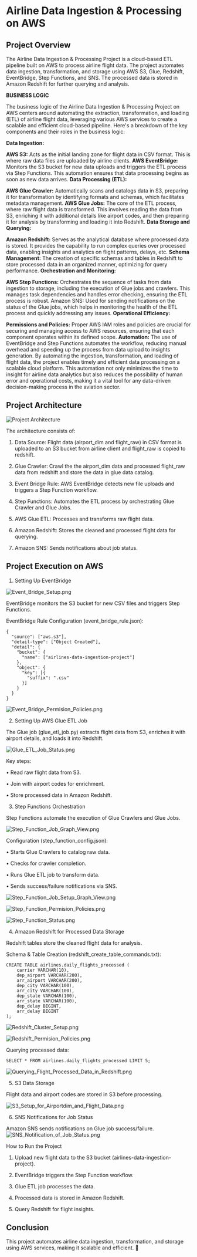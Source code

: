 # Airline Data Ingestion & Processing on AWS

## Project Overview

The Airline Data Ingestion & Processing Project is a cloud-based ETL pipeline built on AWS to process airline flight data. The project automates data ingestion, transformation, and storage using AWS S3, Glue, Redshift, EventBridge, Step Functions, and SNS. The processed data is stored in Amazon Redshift for further querying and analysis.


**BUSINESS LOGIC**

The business logic of the Airline Data Ingestion & Processing Project on AWS centers around automating the extraction, transformation, and loading (ETL) of airline flight data, leveraging various AWS services to create a scalable and efficient cloud-based pipeline. Here's a breakdown of the key components and their roles in the business logic:

**Data Ingestion:**

**AWS S3:** Acts as the initial landing zone for flight data in CSV format. This is where raw data files are uploaded by airline clients.
**AWS EventBridge:** Monitors the S3 bucket for new data uploads and triggers the ETL process via Step Functions. This automation ensures that data processing begins as soon as new data arrives.
**Data Processing (ETL):**

**AWS Glue Crawler:** Automatically scans and catalogs data in S3, preparing it for transformation by identifying formats and schemas, which facilitates metadata management.
**AWS Glue Jobs:** The core of the ETL process, where raw flight data is transformed. This involves reading the data from S3, enriching it with additional details like airport codes, and then preparing it for analysis by transforming and loading it into Redshift.
**Data Storage and Querying:**

**Amazon Redshift:** Serves as the analytical database where processed data is stored. It provides the capability to run complex queries over processed data, enabling insights and analytics on flight patterns, delays, etc.
**Schema Management:** The creation of specific schemas and tables in Redshift to store processed data in an organized manner, optimizing for query performance.
**Orchestration and Monitoring:**

**AWS Step Functions:** Orchestrates the sequence of tasks from data ingestion to storage, including the execution of Glue jobs and crawlers. This manages task dependencies and handles error checking, ensuring the ETL process is robust.
Amazon SNS: Used for sending notifications on the status of the Glue jobs, which helps in monitoring the health of the ETL process and quickly addressing any issues.
**Operational Efficiency:**

**Permissions and Policies:** Proper AWS IAM roles and policies are crucial for securing and managing access to AWS resources, ensuring that each component operates within its defined scope.
**Automation:** The use of EventBridge and Step Functions automates the workflow, reducing manual overhead and speeding up the process from data upload to insights generation.
By automating the ingestion, transformation, and loading of flight data, the project enables timely and efficient data processing on a scalable cloud platform. This automation not only minimizes the time to insight for airline data analytics but also reduces the possibility of human error and operational costs, making it a vital tool for any data-driven decision-making process in the aviation sector.

## Project Architecture

![Project Architecture](https://github.com/guptamounish/Airline-Data-Ingestion-Processing-on-AWS/blob/main/Project%20Architecture.png)

The architecture consists of:

1.	Data Source: Flight data (airport_dim and flight_raw) in CSV format is uploaded to an S3 bucket from airline client and flight_raw is copied to redshift.

2.	Glue Crawler: Crawl the the airport_dim data and processed flight_raw data from redshift and store the data in glue data catalog.
 
3.	Event Bridge Rule: AWS EventBridge detects new file uploads and triggers a Step Function workflow.
 
4.	Step Functions: Automates the ETL process by orchestrating Glue Crawler and Glue Jobs.
 
5.	AWS Glue ETL: Processes and transforms raw flight data.
 
6.	Amazon Redshift: Stores the cleaned and processed flight data for querying.
 
7.	Amazon SNS: Sends notifications about job status.

## Project Execution on AWS

1. Setting Up EventBridge

![Event_Bridge_Setup.png](https://github.com/guptamounish/Airline-Data-Ingestion-Processing-on-AWS/blob/main/Project%20execution%20screenshot%20on%20AWS/Event_Bridge_Setup.png)

EventBridge monitors the S3 bucket for new CSV files and triggers Step Functions.

EventBridge Rule Configuration (event_bridge_rule.json):

```
{
  "source": ["aws.s3"],
  "detail-type": ["Object Created"],
  "detail": {
    "bucket": {
      "name": ["airlines-data-ingestion-project"]
    },
    "object": {
      "key": [{
        "suffix": ".csv"
      }]
    }
  }
}
```
![Event_Bridge_Permision_Policies.png](https://github.com/guptamounish/Airline-Data-Ingestion-Processing-on-AWS/blob/main/Project%20execution%20screenshot%20on%20AWS/Event_Bridge_Permision_Policies.png)

2. Setting Up AWS Glue ETL Job

The Glue job (glue_etl_job.py) extracts flight data from S3, enriches it with airport details, and loads it into Redshift.

![Glue_ETL_Job_Status.png](https://github.com/guptamounish/Airline-Data-Ingestion-Processing-on-AWS/blob/main/Project%20execution%20screenshot%20on%20AWS/Glue_ETL_Job_Status.png)

Key steps:
	
 •	Read raw flight data from S3.
	
 •	Join with airport codes for enrichment.
	
 •	Store processed data in Amazon Redshift.

3. Step Functions Orchestration

Step Functions automate the execution of Glue Crawlers and Glue Jobs.

![Step_Function_Job_Graph_View.png](https://github.com/guptamounish/Airline-Data-Ingestion-Processing-on-AWS/blob/main/Project%20execution%20screenshot%20on%20AWS/Step_Function_Job_Graph_View.png)

Configuration (step_function_config.json):
	
 •	Starts Glue Crawlers to catalog raw data.
	
 •	Checks for crawler completion.
	
 •	Runs Glue ETL job to transform data.
	
 •	Sends success/failure notifications via SNS.


![Step_Function_Job_Setup_Graph_View.png](https://github.com/guptamounish/Airline-Data-Ingestion-Processing-on-AWS/blob/main/Project%20execution%20screenshot%20on%20AWS/Step_Function_Job_Setup_Graph_View.png)

![Step_Function_Permision_Policies.png](https://github.com/guptamounish/Airline-Data-Ingestion-Processing-on-AWS/blob/main/Project%20execution%20screenshot%20on%20AWS/Step_Function_Permision_Policies.png)

![Step_Function_Status.png](https://github.com/guptamounish/Airline-Data-Ingestion-Processing-on-AWS/blob/main/Project%20execution%20screenshot%20on%20AWS/Step_Function_Status.png)

4. Amazon Redshift for Processed Data Storage

Redshift tables store the cleaned flight data for analysis.

Schema & Table Creation (redshift_create_table_commands.txt):

```
CREATE TABLE airlines.daily_flights_processed (
    carrier VARCHAR(10),
    dep_airport VARCHAR(200),
    arr_airport VARCHAR(200),
    dep_city VARCHAR(100),
    arr_city VARCHAR(100),
    dep_state VARCHAR(100),
    arr_state VARCHAR(100),
    dep_delay BIGINT,
    arr_delay BIGINT
);
```
![Redshift_Cluster_Setup.png](https://github.com/guptamounish/Airline-Data-Ingestion-Processing-on-AWS/blob/main/Project%20execution%20screenshot%20on%20AWS/Redshift_Cluster_Setup.png)

![Redshift_Permision_Policies.png](https://github.com/guptamounish/Airline-Data-Ingestion-Processing-on-AWS/blob/main/Project%20execution%20screenshot%20on%20AWS/Redshift_Permision_Policies.png)

Querying processed data:

```
SELECT * FROM airlines.daily_flights_processed LIMIT 5;

```
![Querying_Flight_Processed_Data_in_Redshift.png](https://github.com/guptamounish/Airline-Data-Ingestion-Processing-on-AWS/blob/main/Project%20execution%20screenshot%20on%20AWS/Querying_Flight_Processed_Data_in_Redshift.png)

5. S3 Data Storage

Flight data and airport codes are stored in S3 before processing.

![S3_Setup_for_Airportdim_and_Flight_Data.png](https://github.com/guptamounish/Airline-Data-Ingestion-Processing-on-AWS/blob/main/Project%20execution%20screenshot%20on%20AWS/S3_Setup_for_Airportdim_and_Flight_Data.png)

6. SNS Notifications for Job Status

Amazon SNS sends notifications on Glue job success/failure.
![SNS_Notification_of_Job_Status.png](https://github.com/guptamounish/Airline-Data-Ingestion-Processing-on-AWS/blob/main/Project%20execution%20screenshot%20on%20AWS/SNS_Notification_of_Job_Status.png)


How to Run the Project
	
 1.	Upload new flight data to the S3 bucket (airlines-data-ingestion-project).
	
 2.	EventBridge triggers the Step Function workflow.
	
 3.	Glue ETL job processes the data.
	
 4.	Processed data is stored in Amazon Redshift.
	
 5.	Query Redshift for flight insights.

## Conclusion

This project automates airline data ingestion, transformation, and storage using AWS services, making it scalable and efficient. 🚀

